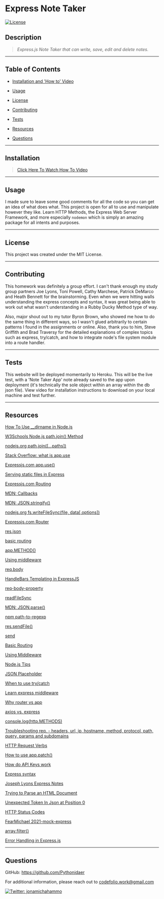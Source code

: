 # Express Note Taker
[![License](https://img.shields.io/badge/License-MIT-brightgreen.svg)](https://opensource.org/licenses/MIT)

## Description 
>*Express.js Note Taker that can write, save, edit and delete notes.*

-----------
## Table of Contents

* [Installation and 'How to' Video](#installation)

* [Usage](#usage)

* [License](#license)

* [Contributing](#contributing)

* [Tests](#tests)

* [Resources](#resources)

* [Questions](#questions)

-----------
## Installation 
>[Click Here To Watch How To Video]( )

-----------

## Usage 
I made sure to leave some good comments for all the code so you can get an idea of what does what. This project is open for all to use and manipulate however they like. Learn HTTP Methods, the Express Web Server Framework, and more especially `nodemon` which is simply an amazing package for all intents and purposes.

-----------

## License 
This project was created under the MIT License.

-----------

## Contributing 
This homework was definitely a group effort. I can't thank enough my study group partners Joe Lyons, Toni Powell, Cathy Marchese, Patrick DeMarco and Heath Bennett for the brainstorming. Even when we were hitting walls understanding the express concepts and syntax, it was great being able to work out what wasn't understanding in a Rubby Ducky Method type of way.

Also, major shout out to my tutor Byron Brown, who showed me how to do the same thing in different ways, so I wasn't glued arbitrarily to certain patterns I found in the assignments or online. Also, thank you to him, Steve Griffith and Brad Traversy for the detailed explanations of complex topics such as express, try/catch, and how to integrate node's file system module into a route handler.

-----------

## Tests 
This website will be deployed momentarily to Heroku. This will be the live test, with a 'Note Taker App' note already saved to the app upon deployment (it's technically the sole object within an array within the db json file). View video for installation instructions to download on your local machine and test further.

-----------

## Resources
[How To Use __dirname in Node.js](https://www.digitalocean.com/community/tutorials/nodejs-how-to-use__dirname#:~:text=__dirname%20is%20an%20environment,containing%20the%20currently%20executing%20file.)
 
[W3Schools Node.js path.join() Method](https://www.w3schools.com/nodejs/met_path_join.asp)
 
[nodejs.org path.join([...paths])](https://nodejs.org/api/path.html#path_path_join_paths)
 
[Stack Overflow: what is app.use](https://stackoverflow.com/questions/11321635/nodejs-express-what-is-app-use#:~:text=use%20is%20a%20way%20to,req%2C%20res%2C%20and%20next.)
 
[Expressjs.com app.use()](http://expressjs.com/en/4x/api.html#app.use)
 
[Serving static files in Express](https://expressjs.com/en/starter/static-files.html)
 
[Expressjs.com Routing](https://expressjs.com/en/guide/routing.html)
 
[MDN: Callbacks](https://developer.mozilla.org/en-US/docs/Glossary/Callback_function)
 
[MDN: JSON.stringify()](https://developer.mozilla.org/en-US/docs/Web/JavaScript/Reference/Global_Objects/JSON/stringify)
 
[nodejs.org fs.writeFileSync(file, data[,options])](https://nodejs.org/api/fs.html#fs_fs_writefilesync_file_data_options)
 
[Expressjs.com Router](https://expressjs.com/en/4x/api.html#router)
 
[res.json](https://expressjs.com/en/4x/api.html#res.json)
 
[basic routing](https://expressjs.com/en/starter/basic-routing.html)
 
[app.METHOD()](https://expressjs.com/en/4x/api.html#app.METHOD)
 
[Using middleware](https://expressjs.com/en/guide/using-middleware.html)
 
[req.body](https://expressjs.com/en/4x/api.html#req.body)
 
[HandleBars Templating in ExpressJS](https://www.geeksforgeeks.org/handlebars-templating-in-expressjs/?ref=rp)
 
[req-body-property](https://www.geeksforgeeks.org/express-js-req-body-property/)
 
[readFileSync](https://nodejs.org/api/fs.html#fs_fs_readfilesync_path_options)
 
[MDN: JSON.parse()](https://developer.mozilla.org/en-US/docs/Web/JavaScript/Reference/Global_Objects/JSON/parse)
 
[npm path-to-regexp](https://www.npmjs.com/package/path-to-regexp)

[res.sendFile()](https://expressjs.com/en/4x/api.html#res.send)
 
[send](https://github.com/pillarjs/send)
 
[Basic Routing](https://expressjs.com/en/starter/basic-routing.html)
 
[Using Middleware](https://expressjs.com/en/guide/using-middleware.html)
 
[Node.js Tips](https://codeburst.io/node-js-tips-read-json-serve-static-files-sorting-file-listings-f92a8559a89e)
 
[JSON Placeholder](https://jsonplaceholder.typicode.com/)
 
[When to use try/catch](https://stackoverflow.com/questions/1722964/when-to-use-try-catch-blocks)
 
[Learn express middleware](https://www.youtube.com/watch?v=lY6icfhap2o&t=12s)
 
[Why router vs app](https://www.reddit.com/r/node/comments/8q83ry/appget_vs_routerget/)
 
[axios vs. express](https://www.quora.com/What-is-the-difference-between-Express-and-the-Axios-in-Node-js)
 
[console.log(http.METHODS)](https://www.youtube.com/watch?v=IGFdJxkJRC0&list=PLyuRouwmQCjne87u8XUdOM5oCl7vI2vVL&index=3)
 
[Troubleshooting req. - headers, url, ip, hostname, method, protocol, path, query, params and subdomains](https://youtu.be/IGFdJxkJRC0?list=PLyuRouwmQCjne87u8XUdOM5oCl7vI2vVL&t=427)
 
[HTTP Request Verbs](https://www.youtube.com/watch?v=Pm28JXFAu4Y&list=PLyuRouwmQCjne87u8XUdOM5oCl7vI2vVL&index=5)
 
[How to use app.patch()](https://www.codota.com/code/javascript/functions/patch)
 
[How do API Keys work](https://www.youtube.com/watch?v=cF_MCAmuoI4&list=PLyuRouwmQCjne87u8XUdOM5oCl7vI2vVL&index=12)
 
[Express syntax](https://expressjs.com/en/5x/api.html)

[Joseph Lyons Express Notes](https://github.com/Josephjlyons/express-notes/blob/main/routes/apiRoutes.js)

[Trying to Parse an HTML Document](https://developers.suitecommerce.com/troubleshooting-uncaught-syntaxerror-unexpected-token-u-in-json-at-position-0.html)
 
[Unexpected Token In Json at Position 0](https://daveceddia.com/unexpected-token-in-json-at-position-0/)
 
[HTTP Status Codes](https://kinsta.com/blog/http-status-codes/)
 
[FearMichael 2021-mock-express](https://github.com/FearMichael/2021-mock-express)

[array.filter()](https://developer.mozilla.org/en-US/docs/Web/JavaScript/Reference/Global_Objects/Array/filter)

[Error Handling in Express.js](https://expressjs.com/en/guide/error-handling.html)

-----------

## Questions 
GitHub: https://github.com/Pythonidaer

For additional information, please reach out to codefolio.work@gmail.com

<a href="https://twitter.com/jonamichahammo">
    <img alt="Twitter: jonamichahammo" src="https://img.shields.io/twitter/follow/jonamichahammo.svg?style=social" target="_blank" />
</a> 
 

